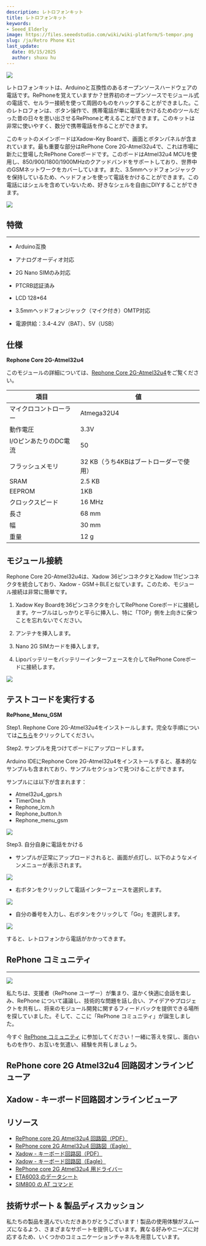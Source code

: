 ```yaml
---
description: レトロフォンキット
title: レトロフォンキット
keywords:
- Seeed_Elderly
image: https://files.seeedstudio.com/wiki/wiki-platform/S-tempor.png
slug: /ja/Retro Phone Kit
last_update:
  date: 05/15/2025
  author: shuxu hu
---
```



![](https://files.seeedstudio.com/wiki/Retro_Phone_Kit/img/Retro%20Phone%20Kit.jpg)

レトロフォンキットは、Arduinoと互換性のあるオープンソースハードウェアの電話です。RePhoneを覚えていますか？世界初のオープンソースでモジュール式の電話で、セルラー接続を使って周囲のものをハックすることができました。このレトロフォンは、ボタン操作で、携帯電話が単に電話をかけるためのツールだった昔の日々を思い出させるRePhoneと考えることができます。このキットは非常に使いやすく、数分で携帯電話を作ることができます。

このキットのメインボードはXadow-Key Boardで、画面とボタンパネルが含まれています。最も重要な部分はRePhone Core 2G-Atmel32u4で、これは市場に新たに登場したRePhone Coreボードです。このボードはAtmel32u4 MCUを使用し、850/900/1800/1900MHzのクアッドバンドをサポートしており、世界中のGSMネットワークをカバーしています。また、3.5mmヘッドフォンジャックを保持しているため、ヘッドフォンを使って電話をかけることができます。この電話にはシェルを含めていないため、好きなシェルを自由にDIYすることができます。

[![](https://files.seeedstudio.com/wiki/Seeed-WiKi/docs/images/300px-Get_One_Now_Banner-ragular.png)](https://www.seeedstudio.com/Retro-Phone-Kit-p-2797.html)

## 特徴
---
- Arduino互換

- アナログオーディオ対応

- 2G Nano SIMのみ対応

- PTCRB認証済み

- LCD 128*64

- 3.5mmヘッドフォンジャック（マイク付き）OMTP対応

- 電源供給：3.4-4.2V（BAT）、5V（USB）

## 仕様

**Rephone Core 2G-Atmel32u4**

このモジュールの詳細については、[Rephone Core 2G-Atmel32u4](https://wiki.seeedstudio.com/ja/RePhone_core_2G-Atmel32u4/)をご覧ください。

|項目|値|
|---|---|
|マイクロコントローラー|Atmega32U4|
|動作電圧|3.3V|
|I/OピンあたりのDC電流|50|
|フラッシュメモリ|32 KB（うち4KBはブートローダーで使用）|
|SRAM|2.5 KB|
|EEPROM|1KB|
|クロックスピード|16 MHz|
|長さ|68 mm|
|幅|30 mm|
|重量|12 g|

## モジュール接続
Rephone Core 2G-Atmel32u4は、Xadow 36ピンコネクタとXadow 11ピンコネクタを統合しており、Xadow - GSM＋BLEと似ています。このため、モジュール接続は非常に簡単です。

1. Xadow Key Boardを36ピンコネクタを介してRePhone Coreボードに接続します。ケーブルはしっかりと平らに挿入し、特に「TOP」側を上向きに保つことを忘れないでください。

2. アンテナを挿入します。

3. Nano 2G SIMカードを挿入します。

4. Lipoバッテリーをバッテリーインターフェースを介してRePhone Coreボードに接続します。

![](https://files.seeedstudio.com/wiki/Retro_Phone_Kit/img/IMG_2275.JPG)

## テストコードを実行する

**RePhone_Menu_GSM**

Step1. Rephone Core 2G-Atmel32u4をインストールします。完全な手順については[こちら](https://wiki.seeedstudio.com/ja/RePhone_core_2G-Atmel32u4/#arduino-ide)をクリックしてください。

Step2. サンプルを見つけてボードにアップロードします。

Arduino IDEにRephone Core 2G-Atmel32u4をインストールすると、基本的なサンプルも含まれており、サンプルセクションで見つけることができます。

サンプルには以下が含まれます：
- Atmel32u4_gprs.h
- TimerOne.h
- Rephone_lcm.h
- Rephone_button.h
- Rephone_menu_gsm

![](https://files.seeedstudio.com/wiki/Retro_Phone_Kit/img/Example%20code.png)

Step3. 自分自身に電話をかける

- サンプルが正常にアップロードされると、画面が点灯し、以下のようなメインメニューが表示されます。

![](https://files.seeedstudio.com/wiki/Retro_Phone_Kit/img/Main%20Manu.JPG)

- 右ボタンをクリックして電話インターフェースを選択します。

![](https://files.seeedstudio.com/wiki/Retro_Phone_Kit/img/Call.JPG)

- 自分の番号を入力し、右ボタンをクリックして「Go」を選択します。

![](https://files.seeedstudio.com/wiki/Retro_Phone_Kit/img/Del.JPG)

すると、レトロフォンから電話がかかってきます。

## RePhone コミュニティ
---
[![](https://files.seeedstudio.com/wiki/RePhone_Lumi_Kit/img/RePhone_Community-2.png)](https://forum.seeedstudio.com/viewforum.php?f=71&amp;sid=b70f8138c89becf7701260bb41faf9f4)

私たちは、支援者（RePhone ユーザー）が集まり、温かく快適に会話を楽しみ、RePhone について議論し、技術的な問題を話し合い、アイデアやプロジェクトを共有し、将来のモジュール開発に関するフィードバックを提供できる場所を探していました。そして、ここに「RePhone コミュニティ」が誕生しました。

今すぐ [RePhone コミュニティ](https://forum.seeedstudio.com/viewforum.php?f=71&amp;sid=b70f8138c89becf7701260bb41faf9f4) に参加してください！一緒に答えを探し、面白いものを作り、お互いを気遣い、経験を共有しましょう。


## RePhone core 2G Atmel32u4 回路図オンラインビューア

<div className="altium-ecad-viewer" data-project-src="https://files.seeedstudio.com/wiki/Retro_Phone_Kit/res/RePhone%20core%202G-Atmel32u4%20v1.0_Eagle.zip" style={{borderRadius: '0px 0px 4px 4px', height: 500, borderStyle: 'solid', borderWidth: 1, borderColor: 'rgb(241, 241, 241)', overflow: 'hidden', maxWidth: 1280, maxHeight: 700, boxSizing: 'border-box'}}>
</div>


## Xadow - キーボード回路図オンラインビューア

<div className="altium-ecad-viewer" data-project-src="https://files.seeedstudio.com/wiki/Retro_Phone_Kit/res/202001232_PCBA%3BXadow%20-%20Key%20Board_Eagle.zip" style={{borderRadius: '0px 0px 4px 4px', height: 500, borderStyle: 'solid', borderWidth: 1, borderColor: 'rgb(241, 241, 241)', overflow: 'hidden', maxWidth: 1280, maxHeight: 700, boxSizing: 'border-box'}}>
</div>


## リソース

- [RePhone core 2G Atmel32u4 回路図（PDF）](https://files.seeedstudio.com/wiki/Retro_Phone_Kit/res/RePhone%20core%202G-Atmel32u4%20v1.0.pdf)
- [RePhone core 2G Atmel32u4 回路図（Eagle）](https://files.seeedstudio.com/wiki/Retro_Phone_Kit/res/RePhone%20core%202G-Atmel32u4%20v1.0_Eagle.zip)
- [Xadow - キーボード回路図（PDF）](https://files.seeedstudio.com/wiki/Retro_Phone_Kit/res/Xadow%20-%20Key%20Board%20v1.0.pdf)
- [Xadow - キーボード回路図（Eagle）](https://files.seeedstudio.com/wiki/Retro_Phone_Kit/res/202001232_PCBA%3BXadow%20-%20Key%20Board_Eagle.zip)
- [RePhone core 2G Atmel32u4 用ドライバー](https://files.seeedstudio.com/wiki/Retro_Phone_Kit/res/RePhone%20core%202G-Atmel32u4%20driver.zip)
- [ETA6003 のデータシート](https://files.seeedstudio.com/wiki/Retro_Phone_Kit/res/ETA6003.pdf)
- [SIM800 の AT コマンド](https://files.seeedstudio.com/wiki/Retro_Phone_Kit/res/SIM800_AT.pdf)

## 技術サポート & 製品ディスカッション

私たちの製品を選んでいただきありがとうございます！製品の使用体験がスムーズになるよう、さまざまなサポートを提供しています。異なる好みやニーズに対応するため、いくつかのコミュニケーションチャネルを用意しています。

<div class="button_tech_support_container">
<a href="https://forum.seeedstudio.com/" class="button_forum"></a> 
<a href="https://www.seeedstudio.com/contacts" class="button_email"></a>
</div>

<div class="button_tech_support_container">
<a href="https://discord.gg/eWkprNDMU7" class="button_discord"></a> 
<a href="https://github.com/Seeed-Studio/wiki-documents/discussions/69" class="button_discussion"></a>
</div>